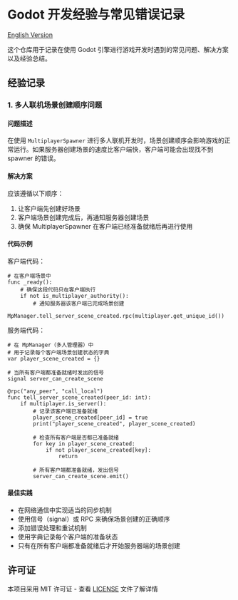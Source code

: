 # Godot 开发经验与常见错误记录

[English Version](README_EN.md)

这个仓库用于记录在使用 Godot 引擎进行游戏开发时遇到的常见问题、解决方案以及经验总结。

## 经验记录

### 1. 多人联机场景创建顺序问题

#### 问题描述
在使用 `MultiplayerSpawner` 进行多人联机开发时，场景创建顺序会影响游戏的正常运行。如果服务器创建场景的速度比客户端快，客户端可能会出现找不到 spawner 的错误。

#### 解决方案
应该遵循以下顺序：
1. 让客户端先创建好场景
2. 客户端场景创建完成后，再通知服务器创建场景
3. 确保 MultiplayerSpawner 在客户端已经准备就绪后再进行使用

#### 代码示例

客户端代码：
```gdscript
# 在客户端场景中
func _ready():
    # 确保这段代码只在客户端执行
    if not is_multiplayer_authority():
        # 通知服务器该客户端已完成场景创建
        MpManager.tell_server_scene_created.rpc(multiplayer.get_unique_id())
```

服务端代码：
```gdscript
# 在 MpManager（多人管理器）中
# 用于记录每个客户端场景创建状态的字典
var player_scene_created = {}

# 当所有客户端都准备就绪时发出的信号
signal server_can_create_scene

@rpc("any_peer", "call_local")
func tell_server_scene_created(peer_id: int):
    if multiplayer.is_server():
        # 记录该客户端已准备就绪
        player_scene_created[peer_id] = true
        print("player_scene_created", player_scene_created)
        
        # 检查所有客户端是否都已准备就绪
        for key in player_scene_created:
            if not player_scene_created[key]:
                return
        
        # 所有客户端都准备就绪，发出信号
        server_can_create_scene.emit()
```

#### 最佳实践
- 在网络通信中实现适当的同步机制
- 使用信号（signal）或 RPC 来确保场景创建的正确顺序
- 添加错误处理和重试机制
- 使用字典记录每个客户端的准备状态
- 只有在所有客户端都准备就绪后才开始服务器端的场景创建

## 许可证

本项目采用 MIT 许可证 - 查看 [LICENSE](LICENSE) 文件了解详情

